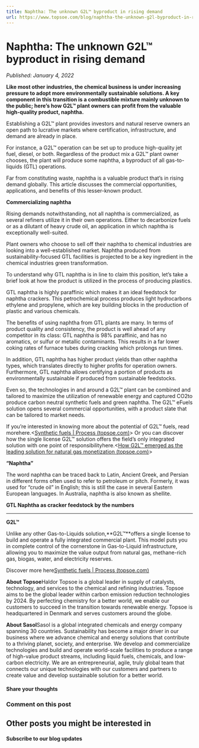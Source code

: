 ```yaml
---
title: Naphtha: The unknown G2L™ byproduct in rising demand
url: https://www.topsoe.com/blog/naphtha-the-unknown-g2l-byproduct-in-rising-demand#main-content
---
```


# Naphtha: The unknown G2L™ byproduct in rising demand

*Published: January 4, 2022*

**Like most other industries, the chemical business is under increasing pressure to adopt more environmentally sustainable solutions. A key component in this transition is a combustible mixture mainly unknown to the public; here’s how G2L™ plant owners can profit from the valuable high-quality product, naphtha.**

Establishing a G2L™ plant provides investors and natural reserve owners an open path to lucrative markets where certification, infrastructure, and demand are already in place.

For instance, a G2L™ operation can be set up to produce high-quality jet fuel, diesel, or both. Regardless of the product mix a G2L™ plant owner chooses, the plant will produce some naphtha, a byproduct of all gas-to-liquids (GTL) operations.

Far from constituting waste, naphtha is a valuable product that’s in rising demand globally. This article discusses the commercial opportunities, applications, and benefits of this lesser-known product.

**Commercializing naphtha**

Rising demands notwithstanding, not all naphtha is commercialized, as several refiners utilize it in their own operations. Either to decarbonize fuels or as a dilutant of heavy crude oil, an application in which naphtha is exceptionally well-suited.

Plant owners who choose to sell off their naphtha to chemical industries are looking into a well-established market. Naphtha produced from sustainability-focused GTL facilities is projected to be a key ingredient in the chemical industries green transformation.

To understand why GTL naphtha is in line to claim this position, let’s take a brief look at how the product is utilized in the process of producing plastics.

GTL naphtha is highly paraffinic which makes it an ideal feedstock for naphtha crackers. This petrochemical process produces light hydrocarbons ethylene and propylene, which are key building blocks in the production of plastic and various chemicals.

The benefits of using naphtha from GTL plants are many. In terms of product quality and consistency, the product is well ahead of any competitor in its class: GTL naphtha is 98% paraffinic, and has no aromatics, or sulfur or metallic contaminants. This results in a far lower coking rates of furnace tubes during cracking which prolongs run times.

In addition, GTL naphtha has higher product yields than other naphtha types, which translates directly to higher profits for operation owners. Furthermore, GTL naphtha allows certifying a portion of products as environmentally sustainable if produced from sustainable feedstocks.

Even so, the technologies in and around a G2L™ plant can be combined and tailored to maximize the utilization of renewable energy and captured CO2to produce carbon neutral synthetic fuels and green naphtha. The G2L™ eFuels solution opens several commercial opportunities, with a product slate that can be tailored to market needs.

If you’re interested in knowing more about the potential of G2L™ fuels, read morehere.<[Synthetic fuels | Process (topsoe.com)](https://www.topsoe.com/processes/synthetic-fuels)> Or you can discover how the single license G2L™ solution offers the field’s only integrated solution with one point of responsibilityhere.<[How G2L™ emerged as the leading solution for natural gas monetization (topsoe.com)](https://blog.topsoe.com/how-g2l-emerged-as-the-leading-solution-for-natural-gas-monetization)>

**“Naphtha”**

The word naphtha can be traced back to Latin, Ancient Greek, and Persian in different forms often used to refer to petroleum or pitch. Formerly, it was used for “crude oil” in English; this is still the case in several Eastern European languages. In Australia, naphtha is also known as shellite.

**GTL Naphtha as cracker feedstock by the numbers**

****

**G2L™**

Unlike any other Gas-to-Liquids solution,**G2L™**offers a single license to build and operate a fully integrated commercial plant. This model puts you in complete control of the cornerstone in Gas-to-Liquid infrastructure, allowing you to maximize the value output from natural gas, methane-rich gas, biogas, water, and electricity reserves.

Discover more here[Synthetic fuels | Process (topsoe.com)](https://www.topsoe.com/processes/synthetic-fuels)

**About Topsoe**Haldor Topsoe is a global leader in supply of catalysts, technology, and services to the chemical and refining industries. Topsoe aims to be the global leader within carbon emission reduction technologies by 2024. By perfecting chemistry for a better world, we enable our customers to succeed in the transition towards renewable energy. Topsoe is headquartered in Denmark and serves customers around the globe.

**About Sasol**Sasol is a global integrated chemicals and energy company spanning 30 countries. Sustainability has become a major driver in our business where we advance chemical and energy solutions that contribute to a thriving planet, society, and enterprise. We develop and commercialize technologies and build and operate world-scale facilities to produce a range of high-value product streams, including liquid fuels, chemicals, and low-carbon electricity. We are an entrepreneurial, agile, truly global team that connects our unique technologies with our customers and partners to create value and develop sustainable solution for a better world.

#### Share your thoughts

### Comment on this post

## Other posts you might be interested in

#### Subscribe to our blog updates